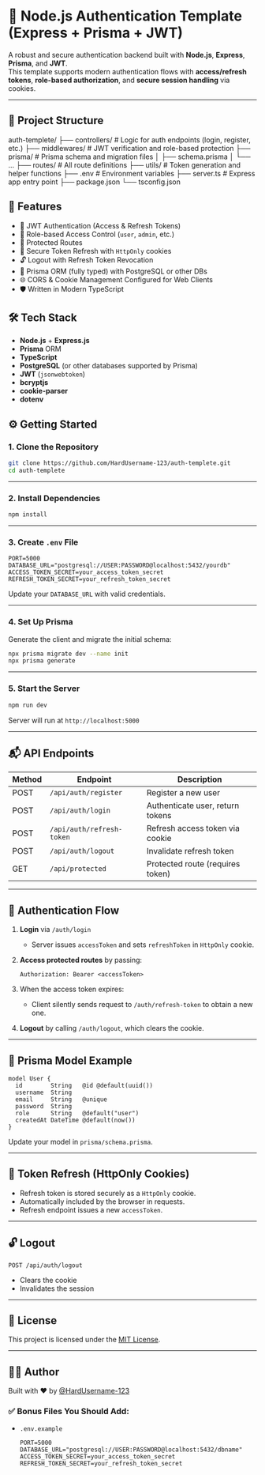 # 🔐 Node.js Authentication Template (Express + Prisma + JWT)

A robust and secure authentication backend built with **Node.js**, **Express**, **Prisma**, and **JWT**.  
This template supports modern authentication flows with **access/refresh tokens**, **role-based authorization**, and **secure session handling** via cookies.

---

## 📂 Project Structure

auth-templete/
├── controllers/        # Logic for auth endpoints (login, register, etc.)
├── middlewares/        # JWT verification and role-based protection
├── prisma/             # Prisma schema and migration files
│   ├── schema.prisma
│   └── ...
├── routes/             # All route definitions
├── utils/              # Token generation and helper functions
├── .env                # Environment variables
├── server.ts           # Express app entry point
├── package.json
└── tsconfig.json



## 🚀 Features

- 🔑 JWT Authentication (Access & Refresh Tokens)
- 🧠 Role-based Access Control (`user`, `admin`, etc.)
- 🔐 Protected Routes
- 🔄 Secure Token Refresh with `HttpOnly` cookies
- 🔓 Logout with Refresh Token Revocation
- 🧰 Prisma ORM (fully typed) with PostgreSQL or other DBs
- 🌐 CORS & Cookie Management Configured for Web Clients
- 🛡️ Written in Modern TypeScript

## 🛠 Tech Stack

- **Node.js** + **Express.js**
- **Prisma** ORM
- **TypeScript**
- **PostgreSQL** (or other databases supported by Prisma)
- **JWT** (`jsonwebtoken`)
- **bcryptjs**
- **cookie-parser**
- **dotenv**


## ⚙️ Getting Started

### 1. Clone the Repository

```bash
git clone https://github.com/HardUsername-123/auth-templete.git
cd auth-templete
````

---

### 2. Install Dependencies

```bash
npm install
```

---

### 3. Create `.env` File

```env
PORT=5000
DATABASE_URL="postgresql://USER:PASSWORD@localhost:5432/yourdb"
ACCESS_TOKEN_SECRET=your_access_token_secret
REFRESH_TOKEN_SECRET=your_refresh_token_secret
```

Update your `DATABASE_URL` with valid credentials.

---

### 4. Set Up Prisma

Generate the client and migrate the initial schema:

```bash
npx prisma migrate dev --name init
npx prisma generate
```

---

### 5. Start the Server

```bash
npm run dev
```

Server will run at `http://localhost:5000`

---

## 📬 API Endpoints

| Method | Endpoint                  | Description                      |
| ------ | ------------------------- | -------------------------------- |
| POST   | `/api/auth/register`      | Register a new user              |
| POST   | `/api/auth/login`         | Authenticate user, return tokens |
| POST   | `/api/auth/refresh-token` | Refresh access token via cookie  |
| POST   | `/api/auth/logout`        | Invalidate refresh token         |
| GET    | `/api/protected`          | Protected route (requires token) |

---

## 🔐 Authentication Flow

1. **Login** via `/auth/login`

   * Server issues `accessToken` and sets `refreshToken` in `HttpOnly` cookie.
2. **Access protected routes** by passing:

   ```http
   Authorization: Bearer <accessToken>
   ```
3. When the access token expires:

   * Client silently sends request to `/auth/refresh-token` to obtain a new one.
4. **Logout** by calling `/auth/logout`, which clears the cookie.

---

## 🧠 Prisma Model Example

```prisma
model User {
  id        String   @id @default(uuid())
  username  String
  email     String   @unique
  password  String
  role      String   @default("user")
  createdAt DateTime @default(now())
}
```

Update your model in `prisma/schema.prisma`.

---

## 🔄 Token Refresh (HttpOnly Cookies)

* Refresh token is stored securely as a `HttpOnly` cookie.
* Automatically included by the browser in requests.
* Refresh endpoint issues a new `accessToken`.

---

## 🔓 Logout

```http
POST /api/auth/logout
```

* Clears the cookie
* Invalidates the session

---

## 📜 License

This project is licensed under the [MIT License](LICENSE).

---

## 👨‍💻 Author

Built with ❤️ by [@HardUsername-123](https://github.com/HardUsername-123)

### ✅ Bonus Files You Should Add:

- `.env.example`  
  ```env
  PORT=5000
  DATABASE_URL="postgresql://USER:PASSWORD@localhost:5432/dbname"
  ACCESS_TOKEN_SECRET=your_access_token_secret
  REFRESH_TOKEN_SECRET=your_refresh_token_secret
````

